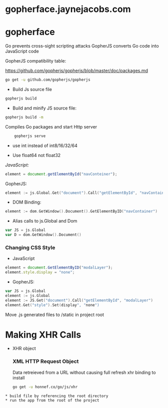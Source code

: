 # gopherface.jaynejacobs.com
# gopherface
Go prevents cross-sight scripting attacks
GopherJS converts Go code into JavaScript code

GopherJS compatibility table:

https://github.com/gopherjs/gopherjs/blob/master/doc/packages.md

```sh
go get -u github.com/gopherjs/gopherjs
```

* Build Js source file
    
```sh
gopherjs build
```

* Build and minify JS source file:

```sh
gopherjs build -m
```
    
   Compiles Go packages and start Http server
    
```sh
    gopherjs serve
```

   * use int instead of int8/16/32/64

   * Use float64 not float32

*JavaScript:*

```js
element = document.getElementById("navConteiner");
```
GopherJS:

```go
element := js.Global.Get("document").Call("getElementById", "navContainer")
```

* DOM Binding:

```go
element := dom.GetWindow().Document().GetElementByID("navContainer")
```

* Alias calls to js.Global and Dom

```go
var JS = js.Global
var D = dom.GetWindow().Document()
```
### Changing CSS Style

* JavaScript

```js
element = document.GetElementByID("modalLayer");
element.style.display = "none";
```

* GopherJS:
```go
var JS = js.Global
element := js.Global
element := JS.Get("document").Call("getElementById", "modalLayer")
element.Get("style").Set(display", "none")
```

Move .js generated files to /static in project root

# Making XHR Calls
* XHR object
  
  ### XML HTTP Request Object

  Data retreieved from a URL without causing full refresh
  xhr binding
  to install
  
  ```sh
  go get -u honnef.co/go/js/xhr 
```
* build file by referencing the root directory
* run the app from the root of the project